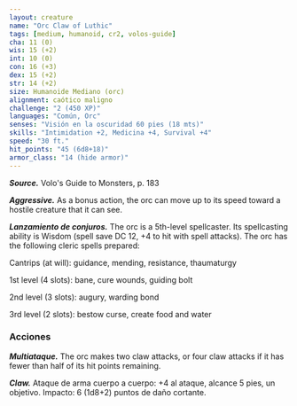 ```yaml
---
layout: creature
name: "Orc Claw of Luthic"
tags: [medium, humanoid, cr2, volos-guide]
cha: 11 (0)
wis: 15 (+2)
int: 10 (0)
con: 16 (+3)
dex: 15 (+2)
str: 14 (+2)
size: Humanoide Mediano (orc)
alignment: caótico maligno
challenge: "2 (450 XP)"
languages: "Común, Orc"
senses: "Visión en la oscuridad 60 pies (18 mts)"
skills: "Intimidation +2, Medicina +4, Survival +4"
speed: "30 ft."
hit_points: "45 (6d8+18)"
armor_class: "14 (hide armor)"
---
```


***Source.*** Volo's Guide to Monsters, p. 183

***Aggressive.*** As a bonus action, the orc can move up to its speed toward a hostile creature that it can see.

***Lanzamiento de conjuros.*** The orc is a 5th-level spellcaster. Its spellcasting ability is Wisdom (spell save DC 12, +4 to hit with spell attacks). The orc has the following cleric spells prepared:

Cantrips (at will): guidance, mending, resistance, thaumaturgy

1st level (4 slots): bane, cure wounds, guiding bolt

2nd level (3 slots): augury, warding bond

3rd level (2 slots): bestow curse, create food and water

### Acciones

***Multiataque.*** The orc makes two claw attacks, or four claw attacks if it has fewer than half of its hit points remaining.

***Claw.*** Ataque de arma cuerpo a cuerpo: +4 al ataque, alcance 5 pies, un objetivo. Impacto: 6 (1d8+2) puntos de daño cortante.